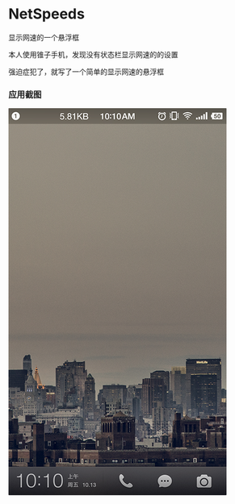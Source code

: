 # NetSpeeds

显示网速的一个悬浮框

本人使用锥子手机，发现没有状态栏显示网速的的设置

强迫症犯了，就写了一个简单的显示网速的悬浮框

### 应用截图

![image](https://raw.githubusercontent.com/HaowenLee/NetSpeeds/master/images/screenshot.png)
